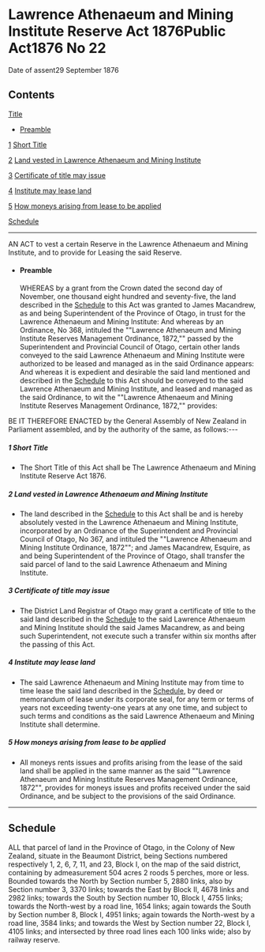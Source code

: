# Lawrence Athenaeum and Mining Institute Reserve Act 1876Public Act1876 No 22

Date of assent29 September 1876

## Contents

[Title][0]
    
*   [Preamble][1]

[1][2] [Short Title][2]

[2][3] [Land vested in Lawrence Athenaeum and Mining Institute][3]

[3][4] [Certificate of title may issue][4]

[4][5] [Institute may lease land][5]

[5][6] [How moneys arising from lease to be applied][6]

[Schedule][7]  
[][7]

---

AN ACT to vest a certain Reserve in the Lawrence Athenaeum and Mining Institute, and to provide for Leasing the said Reserve.
    
*   #### Preamble
    
    WHEREAS by a grant from the Crown dated the second day of November, one thousand eight hundred and seventy-five, the land described in the [Schedule][7] to this Act was granted to James Macandrew, as and being Superintendent of the Province of Otago, in trust for the Lawrence Athenaeum and Mining Institute: And whereas by an Ordinance, No 368, intituled the ""Lawrence Athenaeum and Mining Institute Reserves Management Ordinance, 1872,"" passed by the Superintendent and Provincial Council of Otago, certain other lands conveyed to the said Lawrence Athenaeum and Mining Institute were authorized to be leased and managed as in the said Ordinance appears: And whereas it is expedient and desirable the said land mentioned and described in the [Schedule][7] to this Act should be conveyed to the said Lawrence Athenaeum and Mining Institute, and leased and managed as the said Ordinance, to wit the ""Lawrence Athenaeum and Mining Institute Reserves Management Ordinance, 1872,"" provides:

BE IT THEREFORE ENACTED by the General Assembly of New Zealand in Parliament assembled, and by the authority of the same, as follows:---

##### 1 Short Title
    
*   The Short Title of this Act shall be The Lawrence Athenaeum and Mining Institute Reserve Act 1876\.

##### 2 Land vested in Lawrence Athenaeum and Mining Institute
    
*   The land described in the [Schedule][7] to this Act shall be and is hereby absolutely vested in the Lawrence Athenaeum and Mining Institute, incorporated by an Ordinance of the Superintendent and Provincial Council of Otago, No 367, and intituled the ""Lawrence Athenaeum and Mining Institute Ordinance, 1872""; and James Macandrew, Esquire, as and being Superintendent of the Province of Otago, shall transfer the said parcel of land to the said Lawrence Athenaeum and Mining Institute.

##### 3 Certificate of title may issue
    
*   The District Land Registrar of Otago may grant a certificate of title to the said land described in the [Schedule][7] to the said Lawrence Athenaeum and Mining Institute should the said James Macandrew, as and being such Superintendent, not execute such a transfer within six months after the passing of this Act.

##### 4 Institute may lease land
    
*   The said Lawrence Athenaeum and Mining Institute may from time to time lease the said land described in the [Schedule][7], by deed or memorandum of lease under its corporate seal, for any term or terms of years not exceeding twenty-one years at any one time, and subject to such terms and conditions as the said Lawrence Athenaeum and Mining Institute shall determine.

##### 5 How moneys arising from lease to be applied
    
*   All moneys rents issues and profits arising from the lease of the said land shall be applied in the same manner as the said ""Lawrence Athenaeum and Mining Institute Reserves Management Ordinance, 1872"", provides for moneys issues and profits received under the said Ordinance, and be subject to the provisions of the said Ordinance.

---

## Schedule

ALL that parcel of land in the Province of Otago, in the Colony of New Zealand, situate in the Beaumont District, being Sections numbered respectively 1, 2, 6, 7, 11, and 23, Block I, on the map of the said district, containing by admeasurement 504 acres 2 roods 5 perches, more or less. Bounded towards the North by Section number 5, 2880 links, also by Section number 3, 3370 links; towards the East by Block II, 4678 links and 2982 links; towards the South by Section number 10, Block I, 4755 links; towards the North-west by a road line, 1654 links; again towards the South by Section number 8, Block I, 4951 links; again towards the North-west by a road line, 3584 links; and towards the West by Section number 22, Block I, 4105 links; and intersected by three road lines each 100 links wide; also by railway reserve.

[0]: http://www.legislation.govt.nz/act/public/1876/0022/latest/whole.html#DLM130837
[1]: http://www.legislation.govt.nz/act/public/1876/0022/latest/whole.html#DLM130838
[2]: http://www.legislation.govt.nz/act/public/1876/0022/latest/whole.html#DLM130841
[3]: http://www.legislation.govt.nz/act/public/1876/0022/latest/whole.html#DLM130842
[4]: http://www.legislation.govt.nz/act/public/1876/0022/latest/whole.html#DLM130843
[5]: http://www.legislation.govt.nz/act/public/1876/0022/latest/whole.html#DLM130844
[6]: http://www.legislation.govt.nz/act/public/1876/0022/latest/whole.html#DLM130845
[7]: http://www.legislation.govt.nz/act/public/1876/0022/latest/whole.html#DLM130846